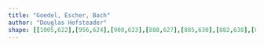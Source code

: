 ```yaml
---
title: "Goedel, Escher, Bach"
author: "Douglas Hofsteader"
shape: [[1005,622],[956,624],[908,623],[888,627],[885,630],[882,638],[886,764],[888,783],[889,844],[891,865],[892,934],[894,953],[893,971],[897,1043],[896,1059],[900,1122],[900,1177],[903,1247],[903,1346],[905,1371],[904,1386],[906,1405],[906,1440],[908,1455],[907,1466],[912,1567],[912,1603],[914,1630],[913,1641],[915,1653],[914,1664],[916,1684],[917,1725],[920,1743],[920,1805],[922,1817],[929,1822],[975,1820],[1080,1821],[1087,1819],[1093,1815],[1098,1807],[1099,1782],[1097,1774],[1104,1753],[1103,1723],[1099,1713],[1098,1695],[1100,1686],[1098,1657],[1099,1620],[1097,1614],[1098,1599],[1096,1592],[1097,1578],[1095,1571],[1097,1557],[1095,1551],[1094,1532],[1093,1454],[1090,1409],[1091,1391],[1086,1184],[1082,1121],[1083,1096],[1081,1084],[1081,1049],[1079,1039],[1080,1016],[1078,1001],[1078,940],[1075,919],[1075,889],[1073,874],[1072,817],[1069,770],[1070,748],[1068,728],[1068,703],[1070,698],[1070,669],[1065,649],[1065,636],[1061,627],[1054,623],[1024,622]]
---
```

